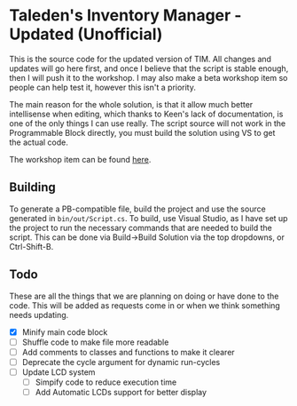 # Taleden's Inventory Manager - Updated (Unofficial)

This is the source code for the updated version of TIM. All changes and updates will go here first, and once I believe that the script is stable enough, then I will push it to the workshop. I may also make a beta workshop item so people can help test it, however this isn't a priority.

The main reason for the whole solution, is that it allow much better intellisense when editing, which thanks to Keen's lack of documentation, is one of the only things I can use really. The script source will not work in the Programmable Block directly, you must build the solution using VS to get the actual code.

The workshop item can be found [here](http://steamcommunity.com/sharedfiles/filedetails/?id=1268188438).

## Building

To generate a PB-compatible file, build the project and use the source generated in `bin/out/Script.cs`. To build, use Visual Studio, as I have set up the project to run the necessary commands that are needed to build the script. This can be done via Build->Build Solution via the top dropdowns, or Ctrl-Shift-B.

## Todo

These are all the things that we are planning on doing or have done to the code. This will be added as requests come in or when we think something needs updating.

- [x] Minify main code block
- [ ] Shuffle code to make file more readable
- [ ] Add comments to classes and functions to make it clearer
- [ ] Deprecate the cycle argument for dynamic run-cycles
- [ ] Update LCD system
    - [ ] Simpify code to reduce execution time
    - [ ] Add Automatic LCDs support for better display